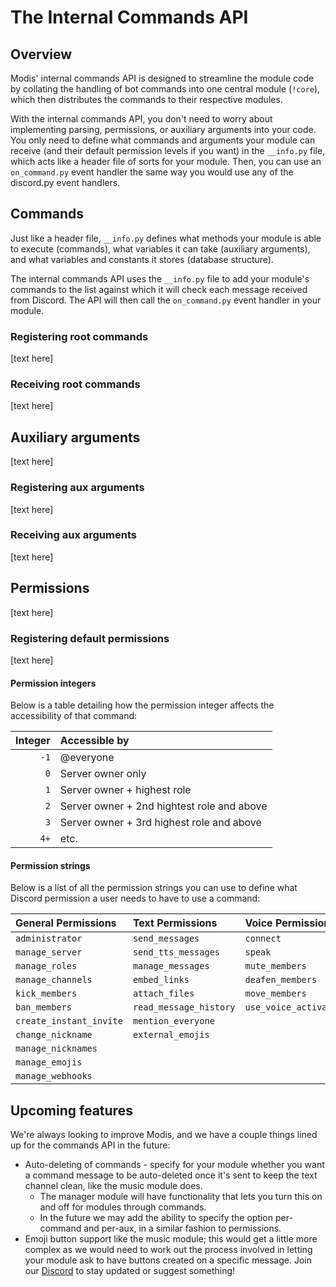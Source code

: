 # The Internal Commands API

## Overview

Modis' internal commands API is designed to streamline the module code by collating the handling of bot commands into one central module (`!core`), which then distributes the commands to their respective modules.

With the internal commands API, you don't need to worry about implementing parsing, permissions, or auxiliary arguments into your code. You only need to define what commands and arguments your module can receive (and their default permission levels if you want) in the `__info.py` file, which acts like a header file of sorts for your module. Then, you can use an `on_command.py` event handler the same way you would use any of the discord.py event handlers.

## Commands

Just like a header file, `__info.py` defines what methods your module is able to execute (commands), what variables it can take (auxiliary arguments), and what variables and constants it stores (database structure).

The internal commands API uses the `__info.py` file to add your module's commands to the list against which it will check each message received from Discord. The API will then call the `on_command.py` event handler in your module.

### Registering root commands
[text here]

### Receiving root commands
[text here]

## Auxiliary arguments

[text here]

### Registering aux arguments
[text here]

### Receiving aux arguments
[text here]

## Permissions

[text here]

### Registering default permissions
[text here]

#### Permission integers
Below is a table detailing how the permission integer affects the accessibility of that command:

| Integer | Accessible by                              |
| ------: | :----------------------------------------- |
|    `-1` | @everyone                                  |
|     `0` | Server owner only                          |
|     `1` | Server owner + highest role                |
|     `2` | Server owner + 2nd hightest role and above |
|     `3` | Server owner + 3rd highest role and above  |
|    `4+` | etc.                                       |

#### Permission strings
Below is a list of all the permission strings you can use to define what Discord permission a user needs to have to use a command:

| General Permissions     | Text Permissions       | Voice Permissions      |
| :---------------------- | :--------------------- | :--------------------- |
| `administrator`         | `send_messages`        | `connect`              |
| `manage_server`         | `send_tts_messages`    | `speak`                |
| `manage_roles`          | `manage_messages`      | `mute_members`         |
| `manage_channels`       | `embed_links`          | `deafen_members`       |
| `kick_members`          | `attach_files`         | `move_members`         |
| `ban_members`           | `read_message_history` | `use_voice_activation` |
| `create_instant_invite` | `mention_everyone`     |                        |
| `change_nickname`       | `external_emojis`      |                        |
| `manage_nicknames`      |                        |                        |
| `manage_emojis`         |                        |                        |
| `manage_webhooks`       |                        |                        |

## Upcoming features

We're always looking to improve Modis, and we have a couple things lined up for the commands API in the future:

* Auto-deleting of commands - specify for your module whether you want a command message to be auto-deleted once it's sent to keep the text channel clean, like the music module does.
    * The manager module will have functionality that lets you turn this on and off for modules through commands.
    * In the future we may add the ability to specify the option per-command and per-aux, in a similar fashion to permissions.
* Emoji button support like the music module; this would get a little more complex as we would need to work out the process involved in letting your module ask to have buttons created on a specific message. Join our [Discord](http://discord.gg/z83UGvK) to stay updated or suggest something!